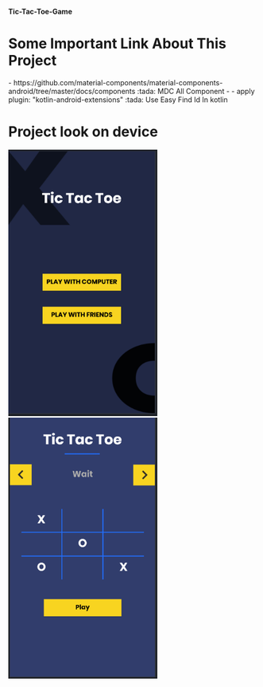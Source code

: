 **Tic-Tac-Toe-Game**

<h1>Some Important Link About This Project</h1>
- https://github.com/material-components/material-components-android/tree/master/docs/components :tada: MDC All Component
- - apply plugin: "kotlin-android-extensions" :tada: Use Easy Find Id In kotlin

<h1> Project look on device </h1>
<img src='https://github.com/DeveloperOrpon/Tic-Tac-Toe-Game/blob/master/Capture.PNG?raw=true' width="300px"  />
<img src='https://github.com/DeveloperOrpon/Tic-Tac-Toe-Game/blob/master/Capture2.PNG?raw=true' width="300px"  />